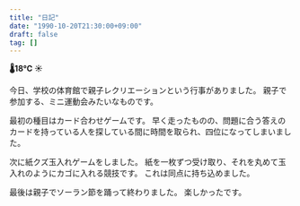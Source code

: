 ```yaml
---
title: "日記"
date: "1990-10-20T21:30:00+09:00"
draft: false
tag: []
---
```


__🌡18℃ ☀__

今日、学校の体育館で親子レクリエーションという行事がありました。
親子で参加する、ミニ運動会みたいなものです。

最初の種目はカード合わせゲームです。
早く走ったものの、問題に合う答えのカードを持っている人を探している間に時間を取られ、四位になってしまいました。

次に紙クズ玉入れゲームをしました。
紙を一枚ずつ受け取り、それを丸めて玉入れのようにカゴに入れる競技です。
これは同点に持ち込めました。

最後は親子でソーラン節を踊って終わりました。
楽しかったです。
